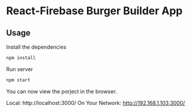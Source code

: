 # React-Firebase Burger Builder App

## Usage


Install the dependencies

```bash
npm install
```

Run server

```bash
npm start
```

You can now view the porject in the browser.

  Local:            http://localhost:3000/
  On Your Network:  http://192.168.1.103:3000/

